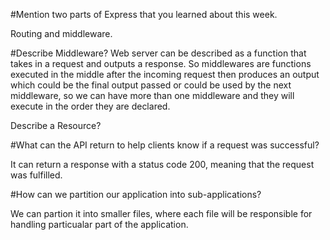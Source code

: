  #Mention two parts of Express that you learned about this week.

 Routing and middleware.

 #Describe Middleware?
  Web server can be described as a function that takes in a request and outputs a response. So middlewares are functions executed in the middle after the incoming request then produces an output which could be the final output passed or could be used by the next middleware, so we can have more than one middleware and they will execute in the order they are declared.

 Describe a Resource?

 #What can the API return to help clients know if a request was successful?

It can return a response with a status code 200, meaning that the request was fulfilled.

 #How can we partition our application into sub-applications?

 We can partion it into smaller files, where each file will be responsible for handling particualar part of the application. 